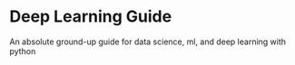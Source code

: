 # Deep Learning Guide
An absolute ground-up guide for data science, ml, and deep learning with python
